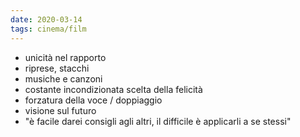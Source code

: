 ```yaml
---
date: 2020-03-14
tags: cinema/film
---
```

- unicità nel rapporto
- riprese, stacchi
- musiche e canzoni
- costante incondizionata scelta della felicità
- forzatura della voce / doppiaggio
- visione sul futuro
- "è facile darei consigli agli altri, il difficile è applicarli a se stessi"
